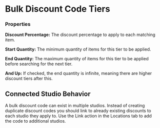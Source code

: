 # Bulk Discount Code Tiers

### Properties

**Discount Percentage:** The discount percentage to apply to each matching item.

**Start Quantity:** The minimum quantity of items for this tier to be applied.

**End Quantity:** The maximum quantity of items for this tier to be applied before searching for the next tier.

**And Up:** If checked, the end quantity is infinite, meaning there are higher discount tiers after this.

## Connected Studio Behavior
A bulk discount code can exist in multiple studios. Instead of creating duplicate discount codes you should link to already existing discounts to each studio they apply to. Use the Link action in the Locations tab to add the code to additional studios.
